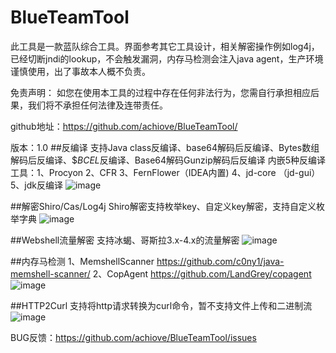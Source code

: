 # BlueTeamTool
此工具是一款蓝队综合工具。界面参考其它工具设计，相关解密操作例如log4j，已经切断jndi的lookup，不会触发漏洞，内存马检测会注入java agent，生产环境谨慎使用，出了事故本人概不负责。

免责声明：
      如您在使用本工具的过程中存在任何非法行为，您需自行承担相应后果，我们将不承担任何法律及连带责任。

github地址：https://github.com/achiove/BlueTeamTool/

版本：1.0
##反编译
支持Java class反编译、base64解码后反编译、Bytes数组解码后反编译、$$BCEL$反编译、Base64解码Gunzip解码后反编译
内嵌5种反编译工具：1、Procyon 2、CFR 3、FernFlower（IDEA内置) 4、jd-core （jd-gui）5、jdk反编译
![image](https://github.com/achiove/BlueTeamTool/assets/31579519/b82ed8b5-8865-4d49-b6c6-03332504aadb)

##解密Shiro/Cas/Log4j
Shiro解密支持枚举key、自定义key解密，支持自定义枚举字典
![image](https://github.com/achiove/BlueTeamTool/assets/31579519/dd73e1de-cd64-4480-8103-7d7fe946307c)

##Webshell流量解密
支持冰蝎、哥斯拉3.x-4.x的流量解密
![image](https://github.com/achiove/BlueTeamTool/assets/31579519/354d1817-99b6-45cb-a020-7133fb74087f)

##内存马检测
1、MemshellScanner
https://github.com/c0ny1/java-memshell-scanner/
2、CopAgent
https://github.com/LandGrey/copagent
![image](https://github.com/achiove/BlueTeamTool/assets/31579519/1a938f28-df19-4f84-ba30-7fc07cfe8e1e)

##HTTP2Curl
支持将http请求转换为curl命令，暂不支持文件上传和二进制流
![image](https://github.com/achiove/BlueTeamTool/assets/31579519/73b6e833-cbfe-4348-a859-c94fc90bf2a2)

BUG反馈：https://github.com/achiove/BlueTeamTool/issues
